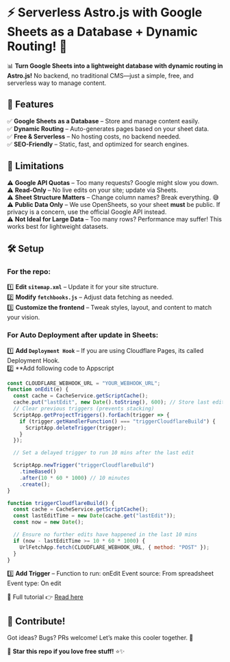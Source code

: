 # ⚡ Serverless Astro.js with Google Sheets as a Database + Dynamic Routing! 🚀

📊 **Turn Google Sheets into a lightweight database with dynamic routing in Astro.js!** No backend, no traditional CMS—just a simple, free, and serverless way to manage content.

## 🌟 Features

✅ **Google Sheets as a Database** – Store and manage content easily.  
✅ **Dynamic Routing** – Auto-generates pages based on your sheet data.  
✅ **Free & Serverless** – No hosting costs, no backend needed.  
✅ **SEO-Friendly** – Static, fast, and optimized for search engines.

## 🚧 Limitations

⚠️ **Google API Quotas** – Too many requests? Google might slow you down.  
⚠️ **Read-Only** – No live edits on your site; update via Sheets.  
⚠️ **Sheet Structure Matters** – Change column names? Break everything. 😅  
⚠️ **Public Data Only** – We use OpenSheets, so your sheet **must** be public. If privacy is a concern, use the official Google API instead.  
⚠️ **Not Ideal for Large Data** – Too many rows? Performance may suffer! This works best for lightweight datasets.

## 🛠️ Setup

### For the repo:

1️⃣ **Edit `sitemap.xml`** – Update it for your site structure.  
2️⃣ **Modify `fetchbooks.js`** – Adjust data fetching as needed.  
3️⃣ **Customize the frontend** – Tweak styles, layout, and content to match your vision.

### For Auto Deployment after update in Sheets:
1️⃣ **Add `Deployment Hook`** – If you are using Cloudflare Pages, its called Deployment Hook.  
2️⃣ **Add following code to Appscript 

```javascript
const CLOUDFLARE_WEBHOOK_URL = "YOUR_WEBHOOK_URL";
function onEdit(e) {
  const cache = CacheService.getScriptCache();
  cache.put("lastEdit", new Date().toString(), 600); // Store last edit time for 10 mins
  // Clear previous triggers (prevents stacking)
  ScriptApp.getProjectTriggers().forEach(trigger => {
    if (trigger.getHandlerFunction() === "triggerCloudflareBuild") {
      ScriptApp.deleteTrigger(trigger);
    }
  });

  // Set a delayed trigger to run 10 mins after the last edit

  ScriptApp.newTrigger("triggerCloudflareBuild")
    .timeBased()
    .after(10 * 60 * 1000) // 10 minutes
    .create();
}

function triggerCloudflareBuild() {
  const cache = CacheService.getScriptCache();
  const lastEditTime = new Date(cache.get("lastEdit"));
  const now = new Date();

  // Ensure no further edits have happened in the last 10 mins
  if (now - lastEditTime >= 10 * 60 * 1000) {
    UrlFetchApp.fetch(CLOUDFLARE_WEBHOOK_URL, { method: "POST" });
  }
}
```

3️⃣ **Add Trigger** – 
Function to run: onEdit
Event source: From spreadsheet
Event type: On edit

📖 Full tutorial 👉 [Read here](https://medium.com/@iabhinavj/how-to-build-a-serverless-astro-js-website-with-google-sheets-as-a-database-free-easy-c22ac792b328)

## 🤝 Contribute!

Got ideas? Bugs? PRs welcome! Let’s make this cooler together. 🎉

💙 **Star this repo if you love free stuff!** ⭐✨
